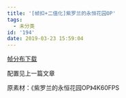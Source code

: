 ```yaml
---
title: '[帧扣+二值化]紫罗兰的永恒花园OP'
tags:
  - 未分类
id: '194'
date: 2019-03-23 15:59:04
---
```


[帧分布](http://www.saten.top/wp-content/uploads/2019/03/1.pdf)[下载](http://www.saten.top/wp-content/uploads/2019/03/1.pdf)

配置见上一篇文章

原素材：《紫罗兰的永恒花园OP》4K60FPS